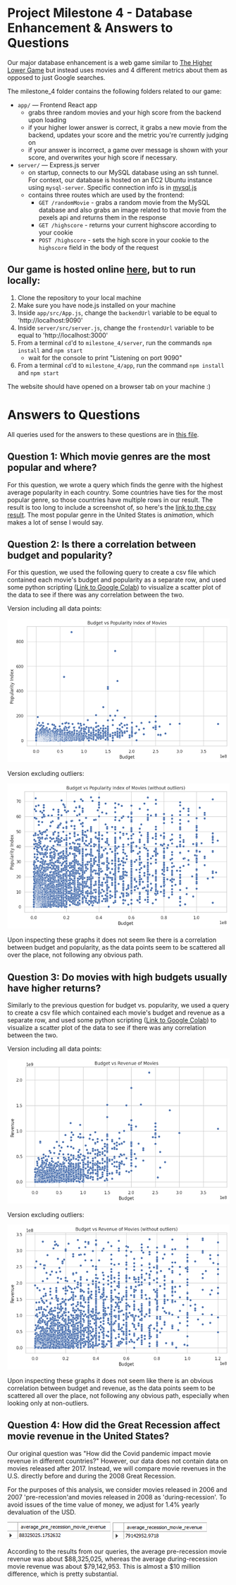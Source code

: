 # Project Milestone 4 - Database Enhancement & Answers to Questions

Our major database enhancement is a web game similar to [The Higher Lower Game](http://www.higherlowergame.com/) but instead uses movies and 4 different metrics about them as opposed to just Google searches.

The milestone_4 folder contains the following folders related to our game:

- `app/` — Frontend React app
  - grabs three random movies and your high score from the backend upon loading
  - if your higher lower answer is correct, it grabs a new movie from the backend, updates your score and the metric you're currently judging on
  - if your answer is incorrect, a game over message is shown with your score, and overwrites your high score if necessary.
- `server/` — Express.js server
  - on startup, connects to our MySQL database using an ssh tunnel. For context, our database is hosted on an EC2 Ubuntu instance using `mysql-server`. Specific connection info is in [mysql.js](./server/src/mysql.js)
  - contains three routes which are used by the frontend:
    - `GET /randomMovie` - grabs a random movie from the MySQL database and also grabs an image related to that movie from the pexels api and returns them in the response
    - `GET /highscore` - returns your current highscore according to your cookie
    - `POST /highscore` - sets the high score in your cookie to the `highscore` field in the body of the request

## Our game is hosted online [here](https://cs61johndevon.onrender.com), but to run locally:

1. Clone the repository to your local machine
2. Make sure you have node.js installed on your machine
3. Inside `app/src/App.js`, change the `backendUrl` variable to be equal to 'http://localhost:9090'
4. Inside `server/src/server.js`, change the `frontendUrl` variable to be equal to 'http://localhost:3000'
5. From a terminal `cd`'d to `milestone_4/server`, run the commands `npm install` and `npm start`
   - wait for the console to print "Listening on port 9090"
6. From a terminal `cd`'d to `milestone_4/app`, run the command `npm install` and `npm start`

The website should have opened on a browser tab on your machine :)

# Answers to Questions

All queries used for the answers to these questions are in [this file](../milestone_3/database_queries.sql).

## Question 1: Which movie genres are the most popular and where?

For this question, we wrote a query which finds the genre with the highest average popularity in each country. Some countries have ties for the most popular genre, so those countries have multiple rows in our result. The result is too long to include a screenshot of, so here's the [link to the csv result](question1.csv). The most popular genre in the United States is *animation*, which makes a lot of sense I would say.

## Question 2: Is there a correlation between budget and popularity?

For this question, we used the following query to create a csv file which contained each 
movie's budget and popularity as a separate row, and used some python scripting ([Link to Google Colab](https://colab.research.google.com/drive/1PBrDKUlDtLw0XOagA_O-mObNSddJP4Fw?usp=sharing)) to visualize a scatter plot of the data to see if there was any correlation between the two.


Version including all data points:

![*image of graph loading*](img/budgetVpopularity.png)

Version excluding outliers:

![*image of graph loading*](img/budgetVpopularityNoOutliers.png)

Upon inspecting these graphs it does not seem lke there is a correlation between budget and popularity, as the data points seem to be scattered all over the place, not following any obvious path.


## Question 3: Do movies with high budgets usually have higher returns?

Similarly to the previous question for budget vs. popularity, we used a query to create a csv file which contained each 
movie's budget and revenue as a separate row, and used some python scripting ([Link to Google Colab](https://colab.research.google.com/drive/1PBrDKUlDtLw0XOagA_O-mObNSddJP4Fw?usp=sharing)) to visualize a scatter plot of the data to see if there was any correlation between the two.


Version including all data points:

![*image of graph loading*](img/budgetVrevenue.png)

Version excluding outliers:

![*image of graph loading*](img/budgetVrevenueNoOutliers.png)

Upon inspecting these graphs it does not seem like there is an obvious correlation between budget and revenue, as the data points seem to be scattered all over the place, not following any obvious path, especially when looking only at non-outliers.

## Question 4: How did the Great Recession affect movie revenue in the United States?

Our original question was "How did the Covid pandemic impact movie revenue in different countries?" However, our data does not contain data on movies released after 2017. Instead, we will compare movie revenues in the U.S. directly before and during the 2008 Great Recession.

For the purposes of this analysis, we consider movies released in 2006 and 2007 
'pre-recession'and movies released in 2008 as 'during-recession'. To avoid issues of the 
time value of money, we adjust for 1.4% yearly devaluation of the USD.

![*loading*](img/preRecession.png)
![*loading*](img/recession.png)

According to the results from our queries, the average pre-recession movie revenue was about $88,325,025, whereas the average during-recession movie revenue was about $79,142,953. This is almost a $10 million difference, which is pretty substantial.